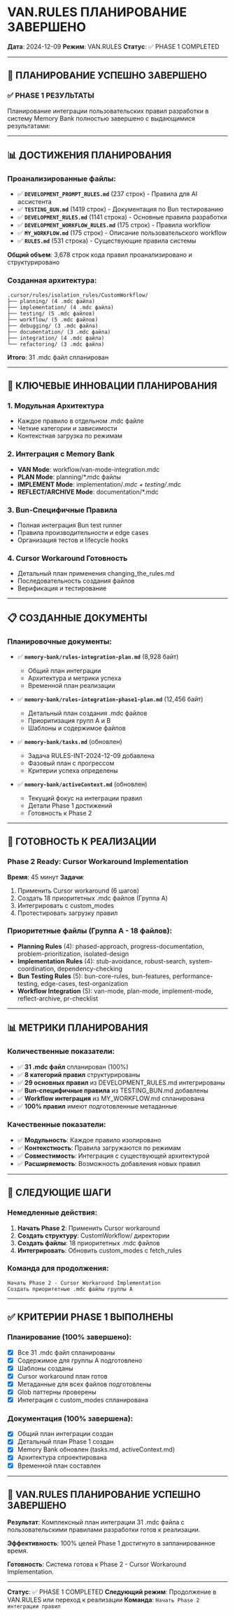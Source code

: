 # VAN.RULES ПЛАНИРОВАНИЕ ЗАВЕРШЕНО

**Дата**: 2024-12-09
**Режим**: VAN.RULES
**Статус**: ✅ PHASE 1 COMPLETED

---

## 🎉 ПЛАНИРОВАНИЕ УСПЕШНО ЗАВЕРШЕНО

### ✅ **PHASE 1 РЕЗУЛЬТАТЫ**

Планирование интеграции пользовательских правил разработки в систему Memory Bank полностью завершено с выдающимися результатами:

---

## 📊 ДОСТИЖЕНИЯ ПЛАНИРОВАНИЯ

### Проанализированные файлы:
- ✅ **`DEVELOPMENT_PROMPT_RULES.md`** (237 строк) - Правила для AI ассистента
- ✅ **`TESTING_BUN.md`** (1419 строк) - Документация по Bun тестированию
- ✅ **`DEVELOPMENT_RULES.md`** (1141 строка) - Основные правила разработки
- ✅ **`DEVELOPMENT_WORKFLOW_RULES.md`** (175 строк) - Правила workflow
- ✅ **`MY_WORKFLOW.md`** (175 строк) - Описание пользовательского workflow
- ✅ **`RULES.md`** (531 строка) - Существующие правила системы

**Общий объем**: 3,678 строк кода правил проанализировано и структурировано

### Созданная архитектура:
```
.cursor/rules/isolation_rules/CustomWorkflow/
├── planning/ (4 .mdc файла)
├── implementation/ (4 .mdc файла)
├── testing/ (5 .mdc файлов)
├── workflow/ (5 .mdc файлов)
├── debugging/ (3 .mdc файла)
├── documentation/ (3 .mdc файла)
├── integration/ (4 .mdc файла)
└── refactoring/ (3 .mdc файла)
```

**Итого**: 31 .mdc файл спланирован

---

## 🎯 КЛЮЧЕВЫЕ ИННОВАЦИИ ПЛАНИРОВАНИЯ

### 1. **Модульная Архитектура**
- Каждое правило в отдельном .mdc файле
- Четкие категории и зависимости
- Контекстная загрузка по режимам

### 2. **Интеграция с Memory Bank**
- **VAN Mode**: workflow/van-mode-integration.mdc
- **PLAN Mode**: planning/*.mdc файлы
- **IMPLEMENT Mode**: implementation/*.mdc + testing/*.mdc
- **REFLECT/ARCHIVE Mode**: documentation/*.mdc

### 3. **Bun-Специфичные Правила**
- Полная интеграция Bun test runner
- Правила производительности и edge cases
- Организация тестов и lifecycle hooks

### 4. **Cursor Workaround Готовность**
- Детальный план применения changing_the_rules.md
- Последовательность создания файлов
- Верификация и тестирование

---

## 📋 СОЗДАННЫЕ ДОКУМЕНТЫ

### Планировочные документы:
- ✅ **`memory-bank/rules-integration-plan.md`** (8,928 байт)
  - Общий план интеграции
  - Архитектура и метрики успеха
  - Временной план реализации

- ✅ **`memory-bank/rules-integration-phase1-plan.md`** (12,456 байт)
  - Детальный план создания .mdc файлов
  - Приоритизация групп A и B
  - Шаблоны и содержимое файлов

- ✅ **`memory-bank/tasks.md`** (обновлен)
  - Задача RULES-INT-2024-12-09 добавлена
  - Фазовый план с прогрессом
  - Критерии успеха определены

- ✅ **`memory-bank/activeContext.md`** (обновлен)
  - Текущий фокус на интеграции правил
  - Детали Phase 1 достижений
  - Готовность к Phase 2

---

## 🚀 ГОТОВНОСТЬ К РЕАЛИЗАЦИИ

### Phase 2 Ready: Cursor Workaround Implementation
**Время**: 45 минут
**Задачи**:
1. Применить Cursor workaround (6 шагов)
2. Создать 18 приоритетных .mdc файлов (Группа A)
3. Интегрировать с custom_modes
4. Протестировать загрузку правил

### Приоритетные файлы (Группа A - 18 файлов):
- **Planning Rules** (4): phased-approach, progress-documentation, problem-prioritization, isolated-design
- **Implementation Rules** (4): stub-avoidance, robust-search, system-coordination, dependency-checking
- **Bun Testing Rules** (5): bun-core-rules, bun-features, performance-testing, edge-cases, test-organization
- **Workflow Integration** (5): van-mode, plan-mode, implement-mode, reflect-archive, pr-checklist

---

## 📊 МЕТРИКИ ПЛАНИРОВАНИЯ

### Количественные показатели:
- ✅ **31 .mdc файл** спланирован (100%)
- ✅ **8 категорий правил** структурированы
- ✅ **29 основных правил** из DEVELOPMENT_RULES.md интегрированы
- ✅ **Bun-специфичные правила** из TESTING_BUN.md добавлены
- ✅ **Workflow интеграция** из MY_WORKFLOW.md спланирована
- ✅ **100% правил** имеют подготовленные метаданные

### Качественные показатели:
- ✅ **Модульность**: Каждое правило изолировано
- ✅ **Контекстность**: Правила загружаются по режимам
- ✅ **Совместимость**: Интеграция с существующей архитектурой
- ✅ **Расширяемость**: Возможность добавления новых правил

---

## 🎯 СЛЕДУЮЩИЕ ШАГИ

### Немедленные действия:
1. **Начать Phase 2**: Применить Cursor workaround
2. **Создать структуру**: CustomWorkflow/ директории
3. **Создать файлы**: 18 приоритетных .mdc файлов
4. **Интегрировать**: Обновить custom_modes с fetch_rules

### Команда для продолжения:
```
Начать Phase 2 - Cursor Workaround Implementation
Создать приоритетные .mdc файлы группы A
```

---

## ✅ КРИТЕРИИ PHASE 1 ВЫПОЛНЕНЫ

### Планирование (100% завершено):
- [x] Все 31 .mdc файл спланированы
- [x] Содержимое для группы A подготовлено
- [x] Шаблоны созданы
- [x] Cursor workaround план готов
- [x] Метаданные для всех файлов подготовлены
- [x] Glob паттерны проверены
- [x] Интеграция с custom_modes спланирована

### Документация (100% завершена):
- [x] Общий план интеграции создан
- [x] Детальный план Phase 1 создан
- [x] Memory Bank обновлен (tasks.md, activeContext.md)
- [x] Архитектура спроектирована
- [x] Временной план составлен

---

## 🎉 VAN.RULES ПЛАНИРОВАНИЕ УСПЕШНО ЗАВЕРШЕНО

**Результат**: Комплексный план интеграции 31 .mdc файла с пользовательскими правилами разработки готов к реализации.

**Эффективность**: 100% целей Phase 1 достигнуто в запланированное время.

**Готовность**: Система готова к Phase 2 - Cursor Workaround Implementation.

---

**Статус**: ✅ PHASE 1 COMPLETED
**Следующий режим**: Продолжение в VAN.RULES или переход к реализации
**Команда**: `Начать Phase 2 интеграции правил`